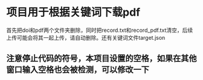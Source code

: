 # 项目用于根据关键词下载pdf
首先把doi和pdf两个文件夹删除，同时把record.txt和record_pdf.txt清空，后续上传可能会将其一起上传，请自动删除。还有关键词文件target.json

## 注意停止代码的符号，本项目设置的空格，如果在其他窗口输入空格也会被检测，可以修改一下

